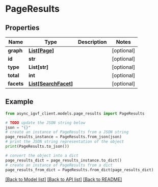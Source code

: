 # PageResults


## Properties

Name | Type | Description | Notes
------------ | ------------- | ------------- | -------------
**graph** | [**List[Page]**](Page.md) |  | [optional] 
**id** | **str** |  | [optional] 
**type** | **List[str]** |  | [optional] 
**total** | **int** |  | [optional] 
**facets** | [**List[SearchFacet]**](SearchFacet.md) |  | [optional] 

## Example

```python
from async_igvf_client.models.page_results import PageResults

# TODO update the JSON string below
json = "{}"
# create an instance of PageResults from a JSON string
page_results_instance = PageResults.from_json(json)
# print the JSON string representation of the object
print(PageResults.to_json())

# convert the object into a dict
page_results_dict = page_results_instance.to_dict()
# create an instance of PageResults from a dict
page_results_from_dict = PageResults.from_dict(page_results_dict)
```
[[Back to Model list]](../README.md#documentation-for-models) [[Back to API list]](../README.md#documentation-for-api-endpoints) [[Back to README]](../README.md)



